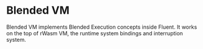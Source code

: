 # Blended VM

Blended VM implements Blended Execution concepts inside Fluent.
It works on the top of rWasm VM, the runtime system bindings and interruption system. 